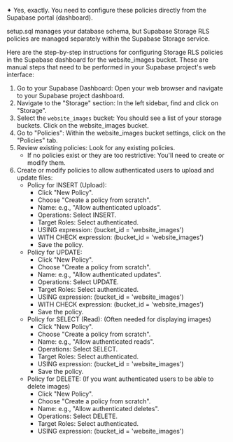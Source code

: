 
✦ Yes, exactly. You need to configure these policies directly from the Supabase 
  portal (dashboard).

  setup.sql manages your database schema, but Supabase Storage RLS policies are 
  managed separately within the Supabase Storage service.

  Here are the step-by-step instructions for configuring Storage RLS policies in 
  the Supabase dashboard for the website_images bucket. These are manual steps 
  that need to be performed in your Supabase project's web interface:

   1. Go to your Supabase Dashboard: Open your web browser and navigate to your 
      Supabase project dashboard.
   2. Navigate to the "Storage" section: In the left sidebar, find and click on 
      "Storage".
   3. Select the `website_images` bucket: You should see a list of your storage 
      buckets. Click on the website_images bucket.
   4. Go to "Policies": Within the website_images bucket settings, click on the 
      "Policies" tab.
   5. Review existing policies: Look for any existing policies.
       * If no policies exist or they are too restrictive: You'll need to create or 
         modify them.
   6. Create or modify policies to allow authenticated users to upload and update 
      files:
       * Policy for INSERT (Upload):
           * Click "New Policy".
           * Choose "Create a policy from scratch".
           * Name: e.g., "Allow authenticated uploads".
           * Operations: Select INSERT.
           * Target Roles: Select authenticated.
           * USING expression: (bucket_id = 'website_images')
           * WITH CHECK expression: (bucket_id = 'website_images')
           * Save the policy.
       * Policy for UPDATE:
           * Click "New Policy".
           * Choose "Create a policy from scratch".
           * Name: e.g., "Allow authenticated updates".
           * Operations: Select UPDATE.
           * Target Roles: Select authenticated.
           * USING expression: (bucket_id = 'website_images')
           * WITH CHECK expression: (bucket_id = 'website_images')
           * Save the policy.
       * Policy for SELECT (Read): (Often needed for displaying images)
           * Click "New Policy".
           * Choose "Create a policy from scratch".
           * Name: e.g., "Allow authenticated reads".
           * Operations: Select SELECT.
           * Target Roles: Select authenticated.
           * USING expression: (bucket_id = 'website_images')
           * Save the policy.
       * Policy for DELETE: (If you want authenticated users to be able to delete 
         images)
           * Click "New Policy".
           * Choose "Create a policy from scratch".
           * Name: e.g., "Allow authenticated deletes".
           * Operations: Select DELETE.
           * Target Roles: Select authenticated.
           * USING expression: (bucket_id = 'website_images')